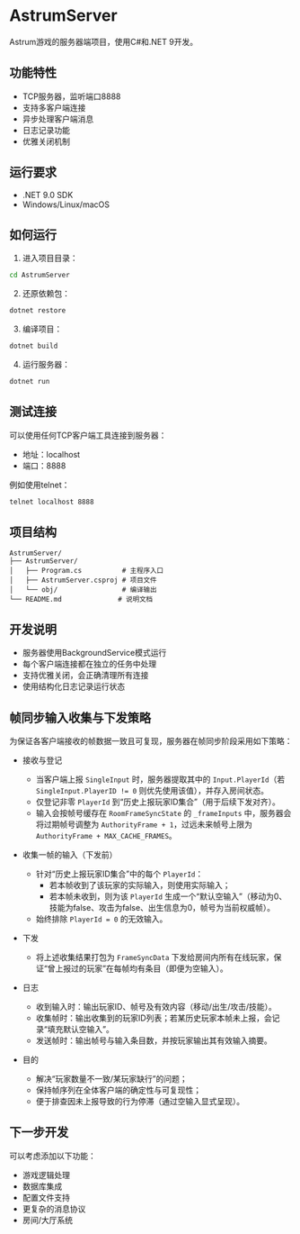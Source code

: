 # AstrumServer

Astrum游戏的服务器端项目，使用C#和.NET 9开发。

## 功能特性

- TCP服务器，监听端口8888
- 支持多客户端连接
- 异步处理客户端消息
- 日志记录功能
- 优雅关闭机制

## 运行要求

- .NET 9.0 SDK
- Windows/Linux/macOS

## 如何运行

1. 进入项目目录：
```bash
cd AstrumServer
```

2. 还原依赖包：
```bash
dotnet restore
```

3. 编译项目：
```bash
dotnet build
```

4. 运行服务器：
```bash
dotnet run
```

## 测试连接

可以使用任何TCP客户端工具连接到服务器：
- 地址：localhost
- 端口：8888

例如使用telnet：
```bash
telnet localhost 8888
```

## 项目结构

```
AstrumServer/
├── AstrumServer/
│   ├── Program.cs          # 主程序入口
│   ├── AstrumServer.csproj # 项目文件
│   └── obj/                # 编译输出
└── README.md              # 说明文档
```

## 开发说明

- 服务器使用BackgroundService模式运行
- 每个客户端连接都在独立的任务中处理
- 支持优雅关闭，会正确清理所有连接
- 使用结构化日志记录运行状态

## 帧同步输入收集与下发策略

为保证各客户端接收的帧数据一致且可复现，服务器在帧同步阶段采用如下策略：

- 接收与登记
  - 当客户端上报 `SingleInput` 时，服务器提取其中的 `Input.PlayerId`（若 `SingleInput.PlayerID != 0` 则优先使用该值），并存入房间状态。
  - 仅登记非零 `PlayerId` 到“历史上报玩家ID集合”（用于后续下发对齐）。
  - 输入会按帧号缓存在 `RoomFrameSyncState` 的 `_frameInputs` 中，服务器会将过期帧号调整为 `AuthorityFrame + 1`，过远未来帧号上限为 `AuthorityFrame + MAX_CACHE_FRAMES`。

- 收集一帧的输入（下发前）
  - 针对“历史上报玩家ID集合”中的每个 `PlayerId`：
    - 若本帧收到了该玩家的实际输入，则使用实际输入；
    - 若本帧未收到，则为该 `PlayerId` 生成一个“默认空输入”（移动为0、技能为false、攻击为false、出生信息为0，帧号为当前权威帧）。
  - 始终排除 `PlayerId = 0` 的无效输入。

- 下发
  - 将上述收集结果打包为 `FrameSyncData` 下发给房间内所有在线玩家，保证“曾上报过的玩家”在每帧均有条目（即便为空输入）。

- 日志
  - 收到输入时：输出玩家ID、帧号及有效内容（移动/出生/攻击/技能）。
  - 收集帧时：输出收集到的玩家ID列表；若某历史玩家本帧未上报，会记录“填充默认空输入”。
  - 发送帧时：输出帧号与输入条目数，并按玩家输出其有效输入摘要。

- 目的
  - 解决“玩家数量不一致/某玩家缺行”的问题；
  - 保持帧序列在全体客户端的确定性与可复现性；
  - 便于排查因未上报导致的行为停滞（通过空输入显式呈现）。

## 下一步开发

可以考虑添加以下功能：
- 游戏逻辑处理
- 数据库集成
- 配置文件支持
- 更复杂的消息协议
- 房间/大厅系统 